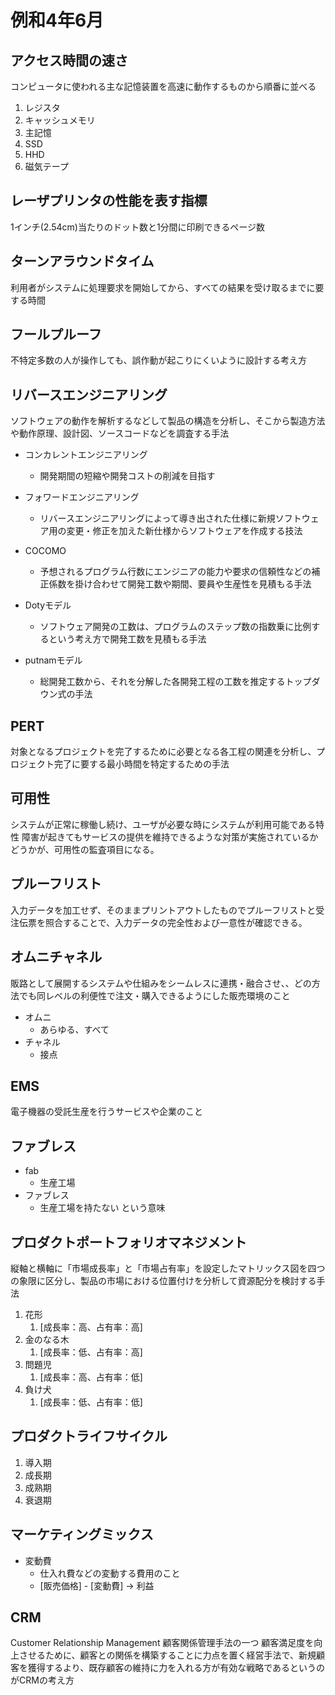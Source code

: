 # 例和4年6月
## アクセス時間の速さ
コンピュータに使われる主な記憶装置を高速に動作するものから順番に並べる
1. レジスタ
2. キャッシュメモリ
3. 主記憶
4. SSD
5. HHD
6. 磁気テープ


## レーザプリンタの性能を表す指標
1インチ(2.54cm)当たりのドット数と1分間に印刷できるページ数


## ターンアラウンドタイム
利用者がシステムに処理要求を開始してから、すべての結果を受け取るまでに要する時間


## フールプルーフ
不特定多数の人が操作しても、誤作動が起こりにくいように設計する考え方


## リバースエンジニアリング
ソフトウェアの動作を解析するなどして製品の構造を分析し、そこから製造方法や動作原理、設計図、ソースコードなどを調査する手法

- コンカレントエンジニアリング
  - 開発期間の短縮や開発コストの削減を目指す
- フォワードエンジニアリング
  - リバースエンジニアリングによって導き出された仕様に新規ソフトウェア用の変更・修正を加えた新仕様からソフトウェアを作成する技法

- COCOMO
  - 予想されるプログラム行数にエンジニアの能力や要求の信頼性などの補正係数を掛け合わせて開発工数や期間、要員や生産性を見積もる手法

- Dotyモデル
  - ソフトウェア開発の工数は、プログラムのステップ数の指数乗に比例するという考え方で開発工数を見積もる手法

- putnamモデル
  - 総開発工数から、それを分解した各開発工程の工数を推定するトップダウン式の手法


## PERT
対象となるプロジェクトを完了するために必要となる各工程の関連を分析し、プロジェクト完了に要する最小時間を特定するための手法


## 可用性
システムが正常に稼働し続け、ユーザが必要な時にシステムが利用可能である特性
障害が起きてもサービスの提供を維持できるような対策が実施されているかどうかが、可用性の監査項目になる。


## プルーフリスト
入力データを加工せず、そのままプリントアウトしたものでプルーフリストと受注伝票を照合することで、入力データの完全性および一意性が確認できる。


## オムニチャネル
販路として展開するシステムや仕組みをシームレスに連携・融合させ、、どの方法でも同レベルの利便性で注文・購入できるようにした販売環境のこと
- オムニ
  - あらゆる、すべて
- チャネル
  - 接点


## EMS
電子機器の受託生産を行うサービスや企業のこと


## ファブレス
- fab
  - 生産工場
- ファブレス
  - 生産工場を持たない という意味


## プロダクトポートフォリオマネジメント
縦軸と横軸に「市場成長率」と「市場占有率」を設定したマトリックス図を四つの象限に区分し、製品の市場における位置付けを分析して資源配分を検討する手法
1. 花形
   1. [成長率：高、占有率：高]
2. 金のなる木
   1. [成長率：低、占有率：高]
3. 問題児
   1. [成長率：高、占有率：低]
4. 負け犬
   1. [成長率：低、占有率：低]


## プロダクトライフサイクル
1. 導入期
2. 成長期
3. 成熟期
4. 衰退期


## マーケティングミックス
- 変動費
  - 仕入れ費などの変動する費用のこと
  - [販売価格] - [変動費] -> 利益


## CRM
Customer Relationship Management
顧客関係管理手法の一つ
顧客満足度を向上させるために、顧客との関係を構築することに力点を置く経営手法で、新規顧客を獲得するより、既存顧客の維持に力を入れる方が有効な戦略であるというのがCRMの考え方




##
